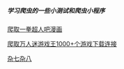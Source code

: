 
##### 学习爬虫的一些小测试和爬虫小程序

[爬取一拳超人吧漫画](./onepunch/onepunchspider.py)

[爬取万人迷游戏王1000+个游戏下载连接](./gamespider/wrmyxspider.py)

[杂七杂八](./learn-test)